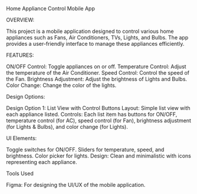 Home Appliance Control Mobile App


OVERVIEW:

This project is a mobile application designed to control various home appliances such as Fans, Air Conditioners, TVs, Lights, and Bulbs. The app provides a user-friendly interface to manage these appliances efficiently.



FEATURES:

ON/OFF Control: Toggle appliances on or off.
Temperature Control: Adjust the temperature of the Air Conditioner.
Speed Control: Control the speed of the Fan.
Brightness Adjustment: Adjust the brightness of Lights and Bulbs.
Color Change: Change the color of the lights.

Design Options:

Design Option 1: List View with Control Buttons
Layout: Simple list view with each appliance listed.
Controls: Each list item has buttons for ON/OFF, temperature control (for AC), speed control (for Fan), brightness adjustment (for Lights & Bulbs), and color change (for Lights).


UI Elements:

Toggle switches for ON/OFF.
Sliders for temperature, speed, and brightness.
Color picker for lights.
Design: Clean and minimalistic with icons representing each appliance.

Tools Used

Figma: For designing the UI/UX of the mobile application.

